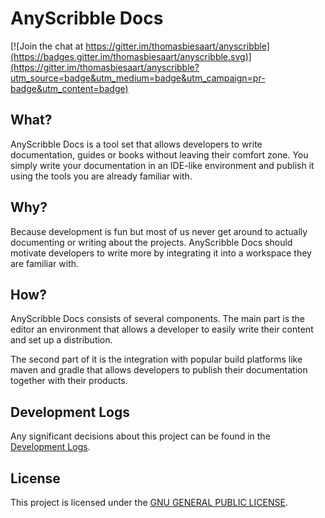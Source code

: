 # AnyScribble Docs

[![Join the chat at https://gitter.im/thomasbiesaart/anyscribble](https://badges.gitter.im/thomasbiesaart/anyscribble.svg)](https://gitter.im/thomasbiesaart/anyscribble?utm_source=badge&utm_medium=badge&utm_campaign=pr-badge&utm_content=badge)

## What?
AnyScribble Docs is a tool set that allows developers to write documentation,
guides or books without leaving their comfort zone. You simply write
your documentation in an IDE-like environment and publish it using the
tools you are already familiar with.

## Why?
Because development is fun but most of us never get around to actually
documenting or writing about the projects. AnyScribble Docs should motivate
developers to write more by integrating it into a workspace they are
familiar with.

## How?
AnyScribble Docs consists of several components. The main part is the editor
an environment that allows a developer to easily write their content
and set up a distribution.

The second part of it is the integration with popular build platforms
like maven and gradle that allows developers to publish their documentation
together with their products.

## Development Logs
Any significant decisions about this project can be found in
the [Development Logs].

## License
This project is licensed under the [GNU GENERAL PUBLIC LICENSE].

[GNU GENERAL PUBLIC LICENSE]: http://www.gnu.org/licenses/gpl.txt
[Development Logs]: documentation/99-development-log/00-index.md
